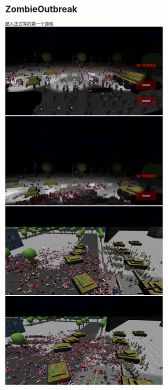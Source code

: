# ZombieOutbreak

鄙人正式写的第一个游戏
![avatar](/picture/1.png)
![avatar](/picture/2.png)
![avatar](/picture/3.png)
![avatar](/picture/4.png)
